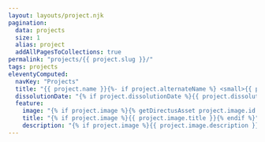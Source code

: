 ```yaml
---
layout: layouts/project.njk
pagination:
  data: projects
  size: 1
  alias: project
  addAllPagesToCollections: true
permalink: "projects/{{ project.slug }}/"
tags: projects
eleventyComputed:
  navKey: "Projects"
  title: "{{ project.name }}{%- if project.alternateName %} <small>{{ project.alternateName }}</small>{% endif -%}"
  dissolutionDate: "{% if project.dissolutionDate %}{{ project.dissolutionDate }}{% else %}1970{% endif %}"
  feature:
    image: "{% if project.image %}{% getDirectusAsset project.image.id %}{% endif %}"
    title: "{% if project.image %}{{ project.image.title }}{% endif %}"
    description: "{% if project.image %}{{ project.image.description }}{% endif %}"
---
```

